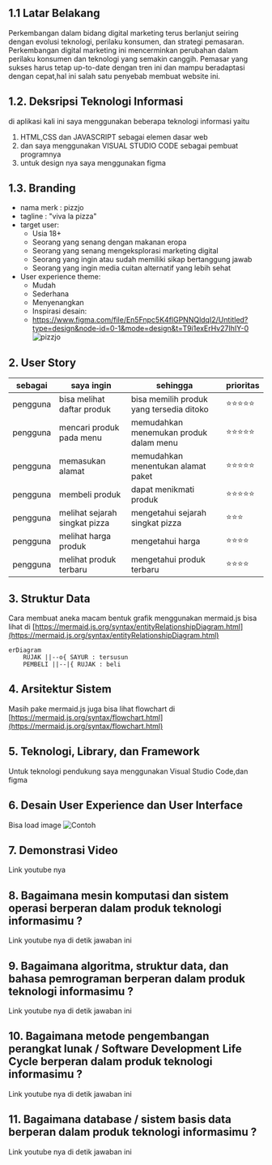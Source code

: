 ## 1.1 Latar Belakang

Perkembangan dalam bidang digital marketing terus berlanjut seiring dengan evolusi teknologi, perilaku konsumen, dan strategi pemasaran. Perkembangan digital marketing ini mencerminkan perubahan dalam perilaku konsumen dan teknologi yang semakin canggih. Pemasar yang sukses harus tetap up-to-date dengan tren ini dan mampu beradaptasi dengan cepat,hal ini salah satu penyebab membuat website ini.

## 1.2. Deksripsi Teknologi Informasi

di aplikasi kali ini saya menggunakan beberapa teknologi informasi yaitu
1. HTML,CSS dan JAVASCRIPT sebagai elemen dasar web
2. dan saya menggunakan VISUAL STUDIO CODE sebagai pembuat programnya
3. untuk design nya saya menggunakan figma 


## 1.3. Branding

- nama merk : pizzjo                                                                                                   
- tagline : "viva la pizza"                                                                                            
- target user:
    - Usia 18+                                                                                                
    - Seorang yang senang dengan makanan eropa                                                                         
    - Seorang yang senang mengeksplorasi marketing digital
    - Seorang yang ingin atau sudah memiliki sikap bertanggung jawab
    - Seorang yang ingin media cuitan alternatif yang lebih sehat
- User experience theme:
   - Mudah
   - Sederhana
   - Menyenangkan
   - Inspirasi desain:
   - https://www.figma.com/file/En5Fnpc5K4flGPNNQldqI2/Untitled?type=design&node-id=0-1&mode=design&t=T9i1exErHv27IhIY-0
  ![pizzjo](https://github.com/Azispanji24/azis-job-interview-if/assets/144518898/bca951ec-87de-4e67-811c-0baf8a53120a)






## 2. User Story

sebagai | saya ingin | sehingga | prioritas
---|---|---|---
pengguna | bisa melihat daftar produk | bisa memilih produk yang tersedia ditoko | ⭐⭐⭐⭐⭐
pengguna | mencari produk pada menu | memudahkan menemukan produk dalam menu | ⭐⭐⭐⭐⭐
pengguna | memasukan alamat | memudahkan menentukan alamat paket | ⭐⭐⭐⭐⭐
pengguna | membeli produk | dapat menikmati produk | ⭐⭐⭐⭐⭐
pengguna | melihat sejarah singkat pizza | mengetahui sejarah singkat pizza  | ⭐⭐⭐
pengguna | melihat harga produk | mengetahui harga | ⭐⭐⭐⭐
pengguna | melihat produk terbaru | mengetahui produk terbaru | ⭐⭐⭐⭐

## 3. Struktur Data

Cara membuat aneka macam bentuk grafik menggunakan mermaid.js bisa lihat di [https://mermaid.js.org/syntax/entityRelationshipDiagram.html](https://mermaid.js.org/syntax/entityRelationshipDiagram.html) 

```mermaid
erDiagram
    RUJAK ||--o{ SAYUR : tersusun
    PEMBELI ||--|{ RUJAK : beli
```

## 4. Arsitektur Sistem

Masih pake mermaid.js juga bisa lihat flowchart di [https://mermaid.js.org/syntax/flowchart.html](https://mermaid.js.org/syntax/flowchart.html)

## 5. Teknologi, Library, dan Framework
Untuk teknologi pendukung saya menggunakan Visual Studio Code,dan figma 
## 6. Desain User Experience dan User Interface

Bisa load image 
![Contoh](https://fastly.picsum.photos/id/318/536/354.jpg?hmac=Ixy-wle80nudIR_cmnF1iY2y6rMUH7_9sk-BP1fTpM8)

## 7. Demonstrasi Video

Link youtube nya

## 8. Bagaimana mesin komputasi dan sistem operasi berperan dalam produk teknologi informasimu ?

Link youtube nya di detik jawaban ini

## 9. Bagaimana algoritma, struktur data, dan bahasa pemrograman berperan dalam produk teknologi informasimu ?

Link youtube nya di detik jawaban ini

## 10. Bagaimana metode pengembangan perangkat lunak / Software Development Life Cycle berperan dalam produk teknologi informasimu ?

Link youtube nya di detik jawaban ini

## 11. Bagaimana database / sistem basis data berperan dalam produk teknologi informasimu ?

Link youtube nya di detik jawaban ini
